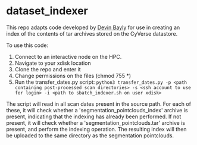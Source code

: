 # dataset_indexer
This repo adapts code developed by [Devin Bayly](https://github.com/DevinBayly) for use in creating an index of the contents of tar archives stored on the CyVerse datastore.

To use this code:
1. Connect to an interactive node on the HPC.
2. Navigate to your xdisk location
3. Clone the repo and enter it
4. Change permissions on the files (chmod 755 *)
5. Run the transfer_dates.py script:
  `python3 transfer_dates.py -p <path containing post-processed scan directories> -s <ssh account to use for login> -i <path to sbatch_indexer.sh on user xdisk>`

The script will read in all scan dates present in the source path. For each of these, it will check whether a 'segmentation_pointclouds_index' archive is present, indicating that the indexing has already been performed. If not present, it will check whether a 'segmentation_pointclouds.tar' archive is present, and perform the indexing operation. The resulting index will then be uploaded to the same directory as the segmentation pointclouds.
